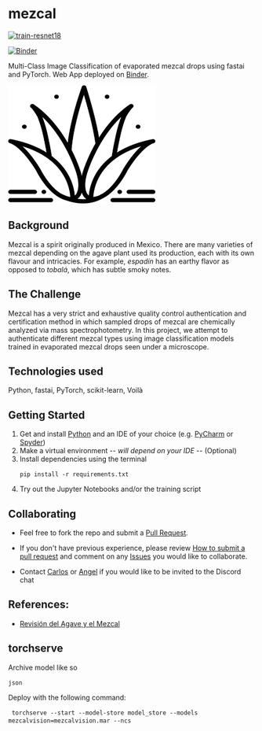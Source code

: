 # mezcal

[![train-resnet18](https://github.com/socd06/mezcal/actions/workflows/cml.yml/badge.svg)](https://github.com/socd06/mezcal/actions/workflows/cml.yml)

[![Binder](https://mybinder.org/badge_logo.svg)](https://mybinder.org/v2/gh/socd06/mezcal/HEAD?urlpath=%2Fvoila%2Frender%2Fapp.ipynb)

Multi-Class Image Classification of evaporated mezcal drops using fastai and PyTorch. Web App deployed
on [Binder](https://mybinder.org/v2/gh/socd06/mezcal/HEAD?urlpath=%2Fvoila%2Frender%2Fapp.ipynb).

<img src="icon.png" alt="Agave plant icon" style="height: 240px; width:300px;"/>

## Background

Mezcal is a spirit originally produced in Mexico. There are many varieties of mezcal depending on the agave plant used
its
production, each with its own flavour and intricacies. For example, *espadín* has an earthy flavor as opposed to
*tobalá*, which has subtle smoky notes.

## The Challenge

Mezcal has a very strict and exhaustive quality control authentication and certification method in which sampled drops
of mezcal are chemically analyzed via mass spectrophotometry. In this project, we attempt to authenticate different
mezcal types using image classification models trained in evaporated mezcal drops seen under a microscope.

## Technologies used

Python, fastai, PyTorch, scikit-learn, Voilà

## Getting Started

1. Get and install [Python](https://www.python.org/downloads/) and an IDE of your choice
   (e.g. [PyCharm](https://www.jetbrains.com/pycharm/download/) or [Spyder](https://www.spyder-ide.org/))
2. Make a virtual environment -- *will depend on your IDE* -- (Optional)
3. Install dependencies using the terminal
    ```
    pip install -r requirements.txt
    ```
4. Try out the Jupyter Notebooks and/or the training script

## Collaborating

- Feel free to fork the repo and submit a [Pull Request](https://github.com/socd06/mezcal/compare).
- If you don't have previous experience, please review
  [How to submit a pull request](https://www.freecodecamp.org/news/how-to-submit-a-pull-request-529efe82eea5/)
  and comment on any [Issues](https://github.com/socd06/mezcal/issues) you would like to collaborate.

- Contact [Carlos](mailto:csalgado@uwo.ca) or [Angel](mailto:Angel.reyes@cimat.mx) if you would like to be invited to
  the Discord chat

## References:

- [Revisión del Agave y el Mezcal](https://www.redalyc.org/journal/776/77645907016/)

## torchserve
Archive model like so
```torch-model-archiver --model-name mezcalvision --version 0.1 --model-file .\model.py --serialized-file .\models\resnet_50_2023May08_0614PM.pt --handler image_classifier --extra-files ./index_to_name.
json
```

Deploy with the following command:
```
 torchserve --start --model-store model_store --models mezcalvision=mezcalvision.mar --ncs
```


